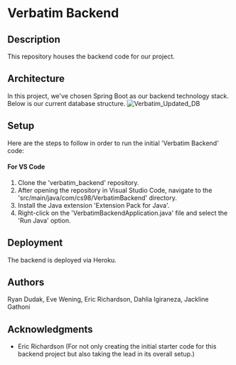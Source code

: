 # Verbatim Backend

## Description

This repository houses the backend code for our project.

## Architecture

In this project, we've chosen Spring Boot as our backend technology stack. Below is our current database structure.
![Verbatim_Updated_DB](https://github.com/dartmouth-cs98-23f/verbatim_backend/assets/76986782/a3ef231b-d6c1-490d-a6c1-baadfddac9c3)



## Setup

Here are the steps to follow in order to run the initial 'Verbatim Backend' code:

#### For VS Code

1. Clone the 'verbatim_backend' repository.
2. After opening the repository in Visual Studio Code, navigate to the 'src/main/java/com/cs98/VerbatimBackend' directory.
3. Install the Java extension 'Extension Pack for Java'.
4. Right-click on the 'VerbatimBackendApplication.java' file and select the 'Run Java' option.

## Deployment

The backend is deployed via Heroku.

## Authors

Ryan Dudak, Eve Wening, Eric Richardson, Dahlia Igiraneza, Jackline Gathoni

## Acknowledgments

- Eric Richardson (For not only creating the initial starter code for this backend project but also taking the lead in its overall setup.)
